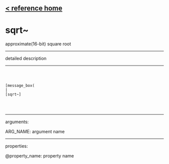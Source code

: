 [< reference home](ceammc_lib.html)
---

# sqrt~


approximate(16-bit) square root

---

detailed description
<br>


---


```



[message_box(                                 
|
[sqrt~]


            
```

---
arguments:

ARG_NAME: argument name<br>

---
properties:

@property_name: property name<br>


